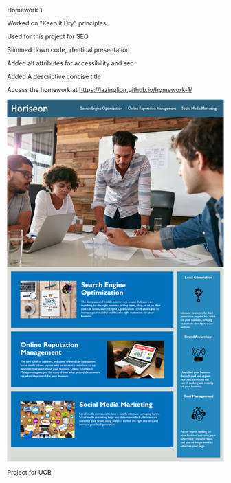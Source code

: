 Homework 1

Worked on "Keep it Dry" principles

Used for this project for SEO

Slimmed down code, identical presentation

Added alt attributes for accessibility and seo

Added A descriptive concise title

Access the homework at
https://lazinglion.github.io/homework-1/


<img src="./assets/images/01-html-css-git-homework-demo.png" alt="homework demo" />



Project for UCB